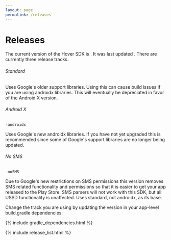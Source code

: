 ```yaml
---
layout: page
permalink: /releases
---
```


# Releases

<p>The current version of the Hover SDK is <span class="version-number"></span>. It was last updated <span class="version-date"></span>. There are currently three release tracks.</p>


###### Standard

<p><code><span class="version-number"></span></code></p>

Uses Google's older support libraries. Using this can cause build issues if you are using androidx libraries. This will eventually be depreciated in favor of the Android X version.

###### Android X

<p><code><span class="version-number"></span>-androidx</code></p>

Uses Google's new androidx libraries. If you have not yet upgraded this is recommended since some of Google's support libraries are no longer being updated.

###### No SMS

<p><code><span class="version-number"></span>-noSMS</code></p>

Due to Google's new restrictions on SMS permissions this version removes SMS related functionality and permissions so that it is easier to get your app released to the Play Store. SMS parsers will not work with this SDK, but all USSD functionality is unaffected. Uses standard, not androidx, as its base.

Change the track you are using by updating the version in your app-level build.gradle dependencies:

{% include gradle_dependencies.html %}

{% include release_list.html %}